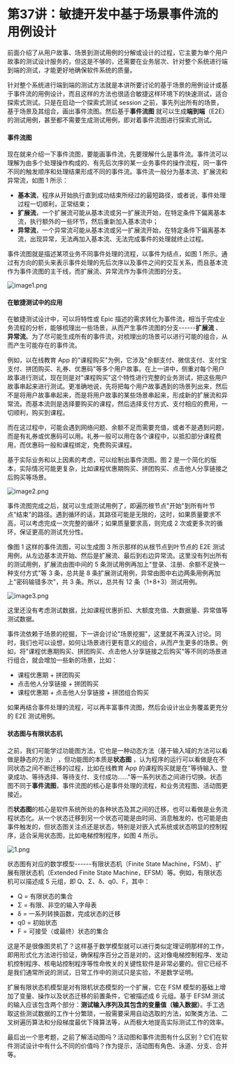 # 第37讲：敏捷开发中基于场景事件流的用例设计

前面介绍了从用户故事、场景到测试用例的分解或设计的过程，它主要为单个用户故事的测试设计服务的，但这是不够的，还需要在业务层次、针对整个系统进行端到端的测试，才能更好地确保软件系统的质量。

针对整个系统进行端到端的测试方法就是本讲所要讨论的基于场景的用例设计或基于事件流的用例设计，而且这样的方法也很适合敏捷这样环境下的快速测试，适合探索式测试。只是在启动一个探索式测试 session 之前，事先列出所有的场景，基于场景及其组合，画出事件流图。然后基于**事件流图** 就可以生成**端到端**（E2E）的测试用例，甚至都不需要生成测试用例，即对着事件流图进行探索式测试。

#### 事件流图

现在就来介绍一下事件流图，要能画事件流，先要理解什么是事件流。事件流可以理解为由多个处理操作构成的、有先后次序的某一业务事件的操作流程，同一事件不同的触发顺序和处理结果形成不同的事件流。事件流一般分为基本流、扩展流和异常流，如图 1 所示：

* **基本流**，程序从开始执行直到成功结束所经过的最短路径，或者说，事件处理过程一切顺利，正常结束；
* **扩展流**，一个扩展流可能从基本流或另一扩展流开始，在特定条件下偏离基本流，执行额外的一些环节，然后重新加入基本流中；
* **异常流**，一个异常流可能从基本流或另一扩展流开始，在特定条件下偏离基本流，出现异常，无法再加入基本流、无法完成事件的处理就终止过程。

事件流图就是描述某项业务不同事件处理的流程，以事件为结点，如图 1 所示。通过有方向的箭头来表示事件处理的先后次序以及事件之间的交互关系，而且基本流作为事件流图的主干线，而扩展流、异常流作为事件流图的分支。


<Image alt="image1.png" src="https://s0.lgstatic.com/i/image/M00/0A/6F/Ciqc1F6-EjWARB5fAAGuc70uwDc373.png"/> 


#### 在敏捷测试中的应用

在敏捷测试设计中，可以将特性或 Epic 描述的需求转化为事件流，相当于完成业务流程的分析，能够梳理出一些场景，从而产生事件流图的分支------**扩展流** 、**异常流**。为了尽可能生成所有的事件流，对梳理出的场景可以进行可能的组合，从而产生可能存在的事件流。

例如，以在线教育 App 的"课程购买"为例，它涉及"余额支付、微信支付、支付宝支付、拼团购买、礼券、优惠码"等多个用户故事。在上一讲中，侧重对每个用户故事进行测试，现在则是对"课程购买"这个特性进行完整的业务测试，把这些用户故事串起来进行测试。更准确地说，先将把每个用户故事遇到的场景列出来，然后不是将用户故事串起来，而是将用户故事的某些场景串起来，形成新的扩展流和异常流。而基本流则是选择要购买的课程，然后选择支付方式、支付相应的费用，一切顺利，购买到课程。

而在这过程中，可能会遇到网络问题、余额不足而需要充值，或者不是遇到问题，而是有礼券或优惠码可以用。礼券一般可以用在各个课程中，以抵扣部分课程费用，而优惠码一般和课程绑定，免费购买课程。

基于实际业务和以上因素的考虑，可以绘制出事件流图。图 2 是一个简化的版本，实际情况可能更复杂，比如课程优惠期购买、拼团购买、点击他人分享链接之后购买等场景。


<Image alt="image2.png" src="https://s0.lgstatic.com/i/image/M00/0A/6F/CgqCHl6-Ej6AAoWTAAJ6EbVSudI167.png"/> 


事件流图完成之后，就可以生成测试用例了，即遍历根节点"开始"到所有叶节点"结束"的路径。遇到循环的话，其路径可能是无限的，这时，如果质量要求不高，可以考虑完成一次完整的循环；如果质量要求高，则完成 2 次或更多次的循环，保证更高的测试充分性。

像图 1 这样的事件流图，可以生成图 3 所示那样的从根节点到叶节点的 E2E 测试用例，从左边基本流开始、然后是扩展流、最后到右边异常流。这里没有列出所有的测试用例，扩展流由图中间的 5 条测试用例再加上"登录、注册、余额不足换一种支付方式"等 3 条，总共是 8 条扩展测试用例，异常由图中右边两条用例再加上"密码输错多次"，共 3 条。所以，总共有 12 条（1+8+3）测试用例。


<Image alt="image3.png" src="https://s0.lgstatic.com/i/image/M00/0A/6F/Ciqc1F6-Ek6AXIfqAAPVUKpGq-M576.png"/> 


这里还没有考虑测试数据，比如课程优惠折扣、大额度充值、大数据量、异常值等测试数据。

事件流依赖于场景的挖掘，下一讲会讨论"场景挖掘"，这里就不再深入讨论。同时，我们也可以设想，如何让场景进行更有意义的组合，从而产生更多的场景。例如，将"课程优惠期购买、拼团购买、点击他人分享链接之后购买"等不同的场景进行组合，就会增加一些新的场景，比如：

* 课程优惠期 + 拼团购买
* 点击他人分享链接 + 拼团购买
* 课程优惠期 + 点击他人分享链接 + 拼团组合购买

如果再结合事件处理的流程，可以再丰富事件流图，然后会设计出业务覆盖更充分的 E2E 测试用例。

#### 状态图与有限状态机

之前，我们可能学过功能图方法，它也是一种动态方法（基于输入域的方法可以看做是静态的方法） ，但功能图的本质是**状态图** ，认为程序的运行可以看做是在不同状态之间不断迁移的过程，比如在线教育 App 的课程购买就是在"等待输入、登录成功、等待选择、等待支付、支付成功......"等一系列状态之间进行切换。状态图不同于**事件流图**，事件流图的核心是事件处理的流程，和业务流程图、活动图更接近。

而**状态图**的核心是软件系统所处的各种状态及其之间的迁移，也可以看做是业务流程状态化。从一个状态迁移到另一个状态可能是由时间、消息触发的，也可能是由事件触发的，但状态图关注点还是状态，特别是对嵌入式系统或状态明显的控制程序，适合采用状态图，比如电梯控制程序，如图 4 所示。


<Image alt="1.png" src="https://s0.lgstatic.com/i/image/M00/0A/C6/CgqCHl6-cCaAAiLeAACLGCB-8_0697.png"/> 


状态图有对应的数学模型------有限状态机（Finite State Machine，FSM）、扩展有限状态机（Extended Finite State Machine，EFSM）等。例如，有限状态机可以描述成 5 元组，即 Q、Σ、δ、q0、F，其中：

* Q = 有限状态的集合
* Σ = 有限、非空的输入字母表
* δ = 一系列转换函数，完成状态的迁移
* q0 = 初始状态
* F = 可接受（或最终）状态的集合

这是不是很像图灵机了？这样基于数学模型就可以进行类似定理证明那样的工作，即用形式化方法进行验证，确保程序百分之百是对的，这对像电梯控制程序、发动机控制程序、核电站控制程序等性命攸关的关键性软件是非常必要的。但它已经不是我们通常所说的测试，日常工作中的测试只是实验，不是数学证明。

扩展有限状态机模型是对有限机状态模型的一个扩展，它在 FSM 模型的基础上增加了变量、操作以及状态迁移的前置条件，它被描述成 6 元组。基于 EFSM 测试的输入应该包含两个部分：**测试输入序列及其包含的变量值（输入数据）**。手工选取这些测试数据的工作十分繁琐，一般需要采用自动选取的方法，如聚类方法、二叉树遍历算法和分段梯度最优下降算法等，从而极大地提高实际测试工作的效率。

最后出一个思考题，之前了解活动图吗？活动图和事件流图有什么区别？它们在软件测试设计中有什么不同的价值吗？作为提示，活动图有角色、泳道、分支、合并等。

